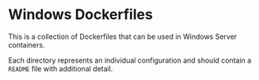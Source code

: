 # Windows Dockerfiles

This is a collection of Dockerfiles that can be used in Windows Server containers.

Each directory represents an individual configuration and should contain a `README` file with additional detail.